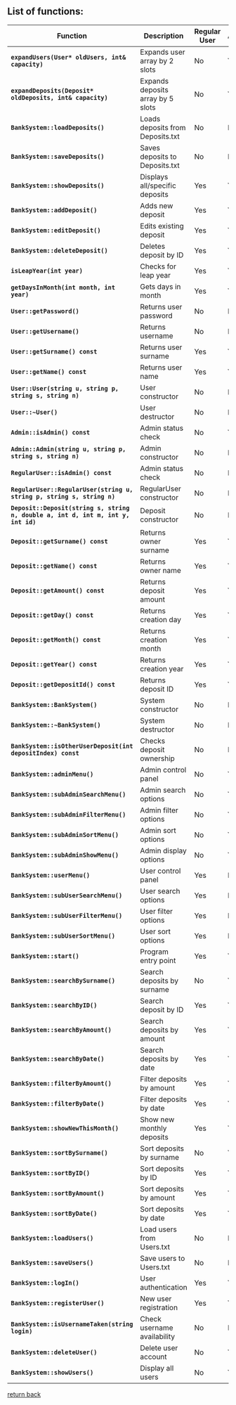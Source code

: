 ## List of functions:

| Function | Description | Regular User | Admin |
|----------|-------------|--------------|-------|
| **`expandUsers(User* oldUsers, int& capacity)`** | Expands user array by 2 slots | No | Yes |
| **`expandDeposits(Deposit* oldDeposits, int& capacity)`** | Expands deposits array by 5 slots | No | Yes |
| **`BankSystem::loadDeposits()`** | Loads deposits from Deposits.txt | No | No |
| **`BankSystem::saveDeposits()`** | Saves deposits to Deposits.txt | No | No |
| **`BankSystem::showDeposits()`** | Displays all/specific deposits | Yes | Yes |
| **`BankSystem::addDeposit()`** | Adds new deposit | Yes | Yes |
| **`BankSystem::editDeposit()`** | Edits existing deposit | Yes | Yes |
| **`BankSystem::deleteDeposit()`** | Deletes deposit by ID | Yes | Yes |
| **`isLeapYear(int year)`** | Checks for leap year | Yes | Yes |
| **`getDaysInMonth(int month, int year)`** | Gets days in month | Yes | Yes |
| **`User::getPassword()`** | Returns user password | No | No |
| **`User::getUsername()`** | Returns username | No | No |
| **`User::getSurname() const`** | Returns user surname | Yes | Yes |
| **`User::getName() const`** | Returns user name | Yes | Yes |
| **`User::User(string u, string p, string s, string n)`** | User constructor | No | No |
| **`User::~User()`** | User destructor | No | No |
| **`Admin::isAdmin() const`** | Admin status check | No | Yes |
| **`Admin::Admin(string u, string p, string s, string n)`** | Admin constructor | No | No |
| **`RegularUser::isAdmin() const`** | Admin status check | No | No |
| **`RegularUser::RegularUser(string u, string p, string s, string n)`** | RegularUser constructor | No | No |
| **`Deposit::Deposit(string s, string n, double a, int d, int m, int y, int id)`** | Deposit constructor | No | No |
| **`Deposit::getSurname() const`** | Returns owner surname | Yes | Yes |
| **`Deposit::getName() const`** | Returns owner name | Yes | Yes |
| **`Deposit::getAmount() const`** | Returns deposit amount | Yes | Yes |
| **`Deposit::getDay() const`** | Returns creation day | Yes | Yes |
| **`Deposit::getMonth() const`** | Returns creation month | Yes | Yes |
| **`Deposit::getYear() const`** | Returns creation year | Yes | Yes |
| **`Deposit::getDepositId() const`** | Returns deposit ID | Yes | Yes |
| **`BankSystem::BankSystem()`** | System constructor | No | No |
| **`BankSystem::~BankSystem()`** | System destructor | No | No |
| **`BankSystem::isOtherUserDeposit(int depositIndex) const`** | Checks deposit ownership | No | No |
| **`BankSystem::adminMenu()`** | Admin control panel | No | Yes |
| **`BankSystem::subAdminSearchMenu()`** | Admin search options | No | Yes |
| **`BankSystem::subAdminFilterMenu()`** | Admin filter options | No | Yes |
| **`BankSystem::subAdminSortMenu()`** | Admin sort options | No | Yes |
| **`BankSystem::subAdminShowMenu()`** | Admin display options | No | Yes |
| **`BankSystem::userMenu()`** | User control panel | Yes | No |
| **`BankSystem::subUserSearchMenu()`** | User search options | Yes | No |
| **`BankSystem::subUserFilterMenu()`** | User filter options | Yes | No |
| **`BankSystem::subUserSortMenu()`** | User sort options | Yes | No |
| **`BankSystem::start()`** | Program entry point | Yes | Yes |
| **`BankSystem::searchBySurname()`** | Search deposits by surname | No | Yes |
| **`BankSystem::searchByID()`** | Search deposit by ID | Yes | Yes |
| **`BankSystem::searchByAmount()`** | Search deposits by amount | Yes | Yes |
| **`BankSystem::searchByDate()`** | Search deposits by date | Yes | Yes |
| **`BankSystem::filterByAmount()`** | Filter deposits by amount | Yes | Yes |
| **`BankSystem::filterByDate()`** | Filter deposits by date | Yes | Yes |
| **`BankSystem::showNewThisMonth()`** | Show new monthly deposits | Yes | Yes |
| **`BankSystem::sortBySurname()`** | Sort deposits by surname | No | Yes |
| **`BankSystem::sortByID()`** | Sort deposits by ID | Yes | Yes |
| **`BankSystem::sortByAmount()`** | Sort deposits by amount | Yes | Yes |
| **`BankSystem::sortByDate()`** | Sort deposits by date | Yes | Yes |
| **`BankSystem::loadUsers()`** | Load users from Users.txt | No | No |
| **`BankSystem::saveUsers()`** | Save users to Users.txt | No | No |
| **`BankSystem::logIn()`** | User authentication | Yes | Yes |
| **`BankSystem::registerUser()`** | New user registration | Yes | Yes |
| **`BankSystem::isUsernameTaken(string login)`** | Check username availability | No | No |
| **`BankSystem::deleteUser()`** | Delete user account | No | Yes |
| **`BankSystem::showUsers()`** | Display all users | No | Yes |


[return back](./README.md)
